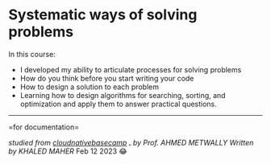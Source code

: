 # Systematic ways of solving problems

In this course:
  - I developed my ability to articulate processes for solving problems
  - How do you think before you start writing your code
  - How to design a solution to each problem
  - Learning how to design algorithms for searching, sorting, and optimization and apply them to answer practical questions.

---
=for documentation=

*studied from [cloudnativebasecamp](https://cloudnativebasecamp.com/) ـ  by Prof. AHMED METWALLY*
*Written by KHALED MAHER*
Feb 12 2023 :joy: 
